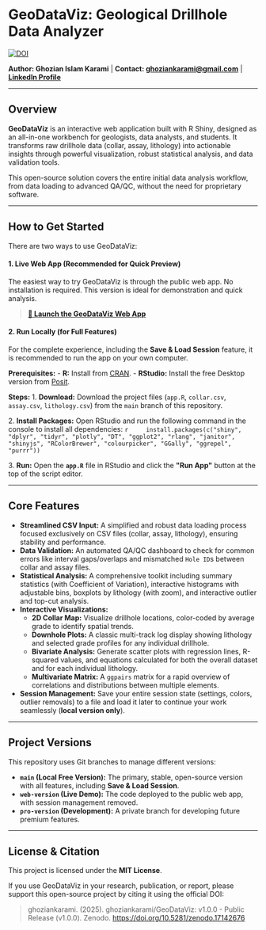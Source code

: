 # GeoDataViz: Geological Drillhole Data Analyzer

[![DOI](https://zenodo.org/badge/DOI/10.5281/zenodo.17142676.svg)](https://doi.org/10.5281/zenodo.17142676)

**Author: Ghozian Islam Karami** \| **Contact: [ghoziankarami\@gmail.com](mailto:ghoziankarami@gmail.com)** \| [**LinkedIn Profile**](https://www.linkedin.com/in/ghoziankarami/)

------------------------------------------------------------------------

## Overview

**GeoDataViz** is an interactive web application built with R Shiny, designed as an all-in-one workbench for geologists, data analysts, and students. It transforms raw drillhole data (collar, assay, lithology) into actionable insights through powerful visualization, robust statistical analysis, and data validation tools.

This open-source solution covers the entire initial data analysis workflow, from data loading to advanced QA/QC, without the need for proprietary software.

------------------------------------------------------------------------

## How to Get Started

There are two ways to use GeoDataViz:

#### 1. Live Web App (Recommended for Quick Preview)

The easiest way to try GeoDataViz is through the public web app. No installation is required. This version is ideal for demonstration and quick analysis.

> [**🚀 Launch the GeoDataViz Web App**](https://ghoziankarami.shinyapps.io/GeodataViz/)

#### 2. Run Locally (for Full Features)

For the complete experience, including the **Save & Load Session** feature, it is recommended to run the app on your own computer.

**Prerequisites:** - **R:** Install from [CRAN](https://cran.r-project.org/). - **RStudio:** Install the free Desktop version from [Posit](https://posit.co/download/rstudio-desktop/).

**Steps:** 1. **Download:** Download the project files (`app.R`, `collar.csv`, `assay.csv`, `lithology.csv`) from the `main` branch of this repository.

2\. **Install Packages:** Open RStudio and run the following command in the console to install all dependencies: `r     install.packages(c("shiny", "dplyr", "tidyr", "plotly", "DT", "ggplot2", "rlang", "janitor", "shinyjs", "RColorBrewer", "colourpicker", "GGally", "ggrepel", "purrr"))`

3\. **Run:** Open the **`app.R`** file in RStudio and click the **"Run App"** button at the top of the script editor.

------------------------------------------------------------------------

## Core Features

-   **Streamlined CSV Input:** A simplified and robust data loading process focused exclusively on CSV files (collar, assay, lithology), ensuring stability and performance.
-   **Data Validation:** An automated QA/QC dashboard to check for common errors like interval gaps/overlaps and mismatched `Hole ID`s between collar and assay files.
-   **Statistical Analysis:** A comprehensive toolkit including summary statistics (with Coefficient of Variation), interactive histograms with adjustable bins, boxplots by lithology (with zoom), and interactive outlier and top-cut analysis.
-   **Interactive Visualizations:**
    -   **2D Collar Map:** Visualize drillhole locations, color-coded by average grade to identify spatial trends.
    -   **Downhole Plots:** A classic multi-track log display showing lithology and selected grade profiles for any individual drillhole.
    -   **Bivariate Analysis:** Generate scatter plots with regression lines, R-squared values, and equations calculated for both the overall dataset and for each individual lithology.
    -   **Multivariate Matrix:** A `ggpairs` matrix for a rapid overview of correlations and distributions between multiple elements.
-   **Session Management:** Save your entire session state (settings, colors, outlier removals) to a file and load it later to continue your work seamlessly (**local version only**).

------------------------------------------------------------------------

## Project Versions

This repository uses Git branches to manage different versions:

-   **`main` (Local Free Version):** The primary, stable, open-source version with all features, including **Save & Load Session**.
-   **`web-version` (Live Demo):** The code deployed to the public web app, with session management removed.
-   **`pro-version` (Development):** A private branch for developing future premium features.

------------------------------------------------------------------------

## License & Citation

This project is licensed under the **MIT License**.

If you use GeoDataViz in your research, publication, or report, please support this open-source project by citing it using the official DOI:

> ghoziankarami. (2025). ghoziankarami/GeoDataViz: v1.0.0 - Public Release (v1.0.0). Zenodo. <https://doi.org/10.5281/zenodo.17142676>
